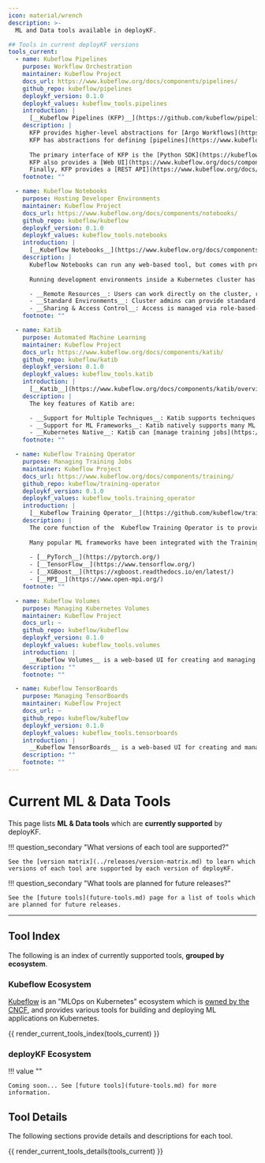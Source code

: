 ```yaml
---
icon: material/wrench
description: >-
  ML and Data tools available in deployKF.

## Tools in current deployKF versions
tools_current:
  - name: Kubeflow Pipelines
    purpose: Workflow Orchestration
    maintainer: Kubeflow Project
    docs_url: https://www.kubeflow.org/docs/components/pipelines/
    github_repo: kubeflow/pipelines
    deploykf_version: 0.1.0
    deploykf_values: kubeflow_tools.pipelines
    introduction: |
      [__Kubeflow Pipelines (KFP)__](https://github.com/kubeflow/pipelines) is a platform for building and running machine learning workflows on Kubernetes.
    description: |
      KFP provides higher-level abstractions for [Argo Workflows](https://argoproj.github.io/argo-workflows/) to reduce repetition when defining machine learning tasks. 
      KFP has abstractions for defining [pipelines](https://www.kubeflow.org/docs/components/pipelines/v2/pipelines/) and [reusable components](https://www.kubeflow.org/docs/components/pipelines/v2/components/) which it can compile and execute as Argo [`Workflows`](https://argoproj.github.io/argo-workflows/workflow-concepts/#the-workflow).
      
      The primary interface of KFP is the [Python SDK](https://kubeflow-pipelines.readthedocs.io/en/latest/), which allows you to define pipelines and reusable components with Python.
      KFP also provides a [Web UI](https://www.kubeflow.org/docs/components/pipelines/v1/overview/interfaces/) for managing and tracking experiments, pipeline definitions, and pipeline runs.
      Finally, KFP provides a [REST API](https://www.kubeflow.org/docs/components/pipelines/v2/reference/api/kubeflow-pipeline-api-spec/) that allows programmatic access to the platform.
    footnote: ""

  - name: Kubeflow Notebooks
    purpose: Hosting Developer Environments
    maintainer: Kubeflow Project
    docs_url: https://www.kubeflow.org/docs/components/notebooks/
    github_repo: kubeflow/kubeflow
    deploykf_version: 0.1.0
    deploykf_values: kubeflow_tools.notebooks
    introduction: |
      [__Kubeflow Notebooks__](https://www.kubeflow.org/docs/components/notebooks/overview/) lets you run web-based development environments inside a Kubernetes cluster.
    description: |
      Kubeflow Notebooks can run any web-based tool, but comes with pre-built images for [JupyterLab](https://github.com/jupyterlab/jupyterlab), [RStudio](https://github.com/rstudio/rstudio), and [Visual Studio Code](https://github.com/coder/code-server).
      
      Running development environments inside a Kubernetes cluster has several advantages:

      - __Remote Resources__: Users can work directly on the cluster, rather than locally on their workstations.
      - __Standard Environments__: Cluster admins can provide standard environment images for their organization, with required and approved packages pre-installed.
      - __Sharing & Access Control__: Access is managed via role-based-access-control (RBAC), enabling easier notebook sharing and collaboration across the organization.
    footnote: ""

  - name: Katib
    purpose: Automated Machine Learning
    maintainer: Kubeflow Project
    docs_url: https://www.kubeflow.org/docs/components/katib/
    github_repo: kubeflow/katib
    deploykf_version: 0.1.0
    deploykf_values: kubeflow_tools.katib
    introduction: |
      [__Katib__](https://www.kubeflow.org/docs/components/katib/overview/) is an [Automated Machine Learning (AutoML)](https://en.wikipedia.org/wiki/Automated_machine_learning) platform for Kubernetes.
    description: |
      The key features of Katib are:

      - __Support for Multiple Techniques__: Katib supports techniques like [Hyperparameter Tuning](https://en.wikipedia.org/wiki/Hyperparameter_optimization), [Early Stopping](https://en.wikipedia.org/wiki/Early_stopping), and [Neural Architecture Search](https://en.wikipedia.org/wiki/Neural_architecture_search).
      - __Support for ML Frameworks__: Katib natively supports many ML frameworks like [TensorFlow](https://www.tensorflow.org/), [PyTorch](https://pytorch.org/), [XGBoost](https://xgboost.readthedocs.io/en/latest/), and more.
      - __Kubernetes Native__: Katib can [manage training jobs](https://www.kubeflow.org/docs/components/katib/trial-template/) on any Kubernetes Resource, and has out-of-the-box support for [Kubeflow Training Operator](https://github.com/kubeflow/training-operator), [Argo Workflows](https://github.com/argoproj/argo-workflows), [Tekton Pipelines](https://github.com/tektoncd/pipeline), and more.
    footnote: ""

  - name: Kubeflow Training Operator
    purpose: Managing Training Jobs
    maintainer: Kubeflow Project
    docs_url: https://www.kubeflow.org/docs/components/training/
    github_repo: kubeflow/training-operator
    deploykf_version: 0.1.0
    deploykf_values: kubeflow_tools.training_operator
    introduction: |
      [__Kubeflow Training Operator__](https://github.com/kubeflow/training-operator) helps you run machine learning training jobs on Kubernetes.
    description: |
      The core function of the  Kubeflow Training Operator is to provide _Kubernetes Custom Resources_ (CRDs) that define and monitor training jobs on Kubernetes.
      
      Many popular ML frameworks have been integrated with the Training Operator, including:
      
      - [__PyTorch__](https://pytorch.org/)
      - [__TensorFlow__](https://www.tensorflow.org/)
      - [__XGBoost__](https://xgboost.readthedocs.io/en/latest/)
      - [__MPI__](https://www.open-mpi.org/)
    footnote: ""

  - name: Kubeflow Volumes
    purpose: Managing Kubernetes Volumes
    maintainer: Kubeflow Project
    docs_url: ~
    github_repo: kubeflow/kubeflow
    deploykf_version: 0.1.0
    deploykf_values: kubeflow_tools.volumes
    introduction: |
      __Kubeflow Volumes__ is a web-based UI for creating and managing Kubernetes [Persistent Volumes](https://kubernetes.io/docs/concepts/storage/persistent-volumes/).
    description: ""
    footnote: ""

  - name: Kubeflow TensorBoards
    purpose: Managing TensorBoards
    maintainer: Kubeflow Project
    docs_url: ~
    github_repo: kubeflow/kubeflow
    deploykf_version: 0.1.0
    deploykf_values: kubeflow_tools.tensorboards
    introduction: |
      __Kubeflow TensorBoards__ is a web-based UI for creating and managing [TensorBoard](https://www.tensorflow.org/tensorboard) instances on Kubernetes.
    description: ""
    footnote: ""
---
```


# Current ML & Data Tools

This page lists __ML & Data tools__ which are __currently supported__ by deployKF.

!!! question_secondary "What versions of each tool are supported?"
    
    See the [version matrix](../releases/version-matrix.md) to learn which versions of each tool are supported by each version of deployKF.

!!! question_secondary "What tools are planned for future releases?"

    See the [future tools](future-tools.md) page for a list of tools which are planned for future releases.

---

## Tool Index

The following is an index of currently supported tools, __grouped by ecosystem__.

### Kubeflow Ecosystem

[Kubeflow](https://en.wikipedia.org/wiki/Kubeflow) is an "MLOps on Kubernetes" ecosystem which is [owned by the CNCF](https://www.cncf.io/blog/2023/07/25/kubeflow-brings-mlops-to-the-cncf-incubator/), and provides various tools for building and deploying ML applications on Kubernetes.

{{ render_current_tools_index(tools_current) }}

### deployKF Ecosystem

!!! value ""
   
    Coming soon... See [future tools](future-tools.md) for more information.

## Tool Details

The following sections provide details and descriptions for each tool.

{{ render_current_tools_details(tools_current) }}